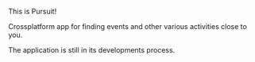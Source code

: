 This is Pursuit!

Crossplatform app for finding events and other various activities close to you.

The application is still in its developments process.


